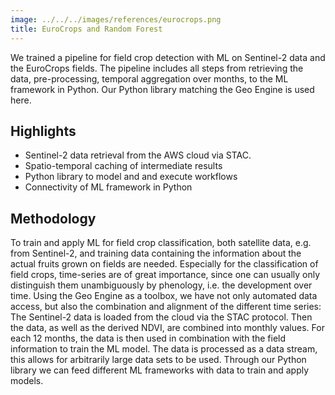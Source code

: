```yaml
---
image: ../../../images/references/eurocrops.png
title: EuroCrops and Random Forest
---
```


We trained a pipeline for field crop detection with ML on Sentinel-2 data and the EuroCrops fields. The pipeline includes all steps from retrieving the data, pre-processing, temporal aggregation over months, to the ML framework in Python. Our Python library matching the Geo Engine is used here.

## Highlights

- Sentinel-2 data retrieval from the AWS cloud via STAC.
- Spatio-temporal caching of intermediate results
- Python library to model and and execute workflows
- Connectivity of ML framework in Python

## Methodology

To train and apply ML for field crop classification, both satellite data, e.g. from Sentinel-2, and training data containing the information about the actual fruits grown on fields are needed. Especially for the classification of field crops, time-series are of great importance, since one can usually only distinguish them unambiguously by phenology, i.e. the development over time. Using the Geo Engine as a toolbox, we have not only automated data access, but also the combination and alignment of the different time series: The Sentinel-2 data is loaded from the cloud via the STAC protocol. Then the data, as well as the derived NDVI, are combined into monthly values. For each 12 months, the data is then used in combination with the field information to train the ML model. The data is processed as a data stream, this allows for arbitrarily large data sets to be used. Through our Python library we can feed different ML frameworks with data to train and apply models.
